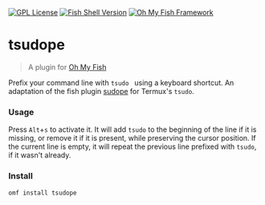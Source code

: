 [![GPL License](https://img.shields.io/badge/license-GPL-blue.svg?longCache=true&style=flat-square)](/LICENSE)
[![Fish Shell Version](https://img.shields.io/badge/fish-v3.0.1-blue.svg?style=flat-square)](https://fishshell.com)
[![Oh My Fish Framework](https://img.shields.io/badge/Oh%20My%20Fish-Framework-blue.svg?style=flat-square)](https://www.github.com/oh-my-fish/oh-my-fish)

# tsudope

> A plugin for [Oh My Fish](https://www.github.com/oh-my-fish/oh-my-fish)

Prefix your command line with `tsudo ` using a keyboard shortcut. An adaptation of the fish plugin [sudope](github.com/oh-my-fish/plugin-sudope) for Termux's `tsudo`.

### Usage

Press `Alt`+`s` to activate it. It will add `tsudo` to the beginning of the line if it is missing, or remove it if it is present, while preserving the cursor position. If the current line is empty, it will repeat the previous line prefixed with `tsudo`, if it wasn't already.

### Install

```fish
omf install tsudope
```
